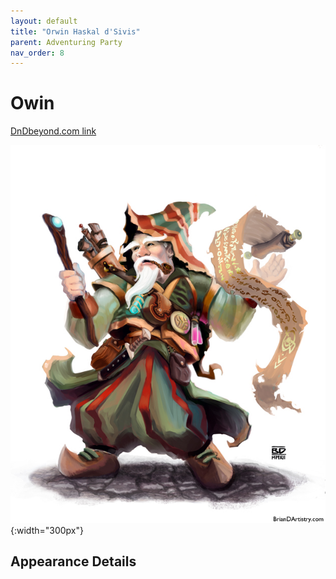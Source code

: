 ```yaml
---
layout: default
title: "Orwin Haskal d'Sivis"
parent: Adventuring Party
nav_order: 8
---
```


# Owin

[DnDbeyond.com link](https://www.dndbeyond.com/characters/21417308)

![full_art](img/orwin.jpg){:width="300px"}

## Appearance Details
